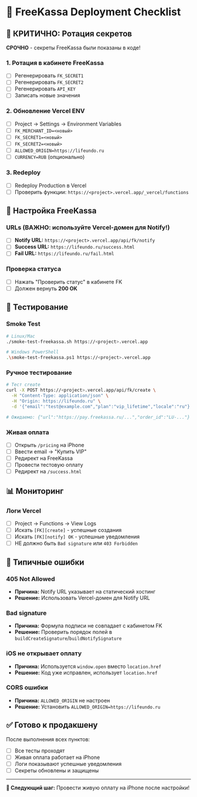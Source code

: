 # 🚀 FreeKassa Deployment Checklist

## 🚨 КРИТИЧНО: Ротация секретов

**СРОЧНО** - секреты FreeKassa были показаны в коде!

### 1. Ротация в кабинете FreeKassa
- [ ] Регенерировать `FK_SECRET1`
- [ ] Регенерировать `FK_SECRET2` 
- [ ] Регенерировать `API_KEY`
- [ ] Записать новые значения

### 2. Обновление Vercel ENV
- [ ] Project → Settings → Environment Variables
- [ ] `FK_MERCHANT_ID=<новый>`
- [ ] `FK_SECRET1=<новый>`
- [ ] `FK_SECRET2=<новый>`
- [ ] `ALLOWED_ORIGIN=https://lifeundo.ru`
- [ ] `CURRENCY=RUB` (опционально)

### 3. Redeploy
- [ ] Redeploy Production в Vercel
- [ ] Проверить функции: `https://<project>.vercel.app/_vercel/functions`

## 🔧 Настройка FreeKassa

### URLs (ВАЖНО: используйте Vercel-домен для Notify!)
- [ ] **Notify URL:** `https://<project>.vercel.app/api/fk/notify`
- [ ] **Success URL:** `https://lifeundo.ru/success.html`
- [ ] **Fail URL:** `https://lifeundo.ru/fail.html`

### Проверка статуса
- [ ] Нажать "Проверить статус" в кабинете FK
- [ ] Должен вернуть **200 OK**

## 🧪 Тестирование

### Smoke Test
```bash
# Linux/Mac
./smoke-test-freekassa.sh https://<project>.vercel.app

# Windows PowerShell
.\smoke-test-freekassa.ps1 https://<project>.vercel.app
```

### Ручное тестирование
```bash
# Тест create
curl -X POST https://<project>.vercel.app/api/fk/create \
  -H "Content-Type: application/json" \
  -H "Origin: https://lifeundo.ru" \
  -d '{"email":"test@example.com","plan":"vip_lifetime","locale":"ru"}'

# Ожидаемо: {"url":"https://pay.freekassa.ru/...","order_id":"LU-..."}
```

### Живая оплата
- [ ] Открыть `/pricing` на iPhone
- [ ] Ввести email → "Купить VIP"
- [ ] Редирект на FreeKassa
- [ ] Провести тестовую оплату
- [ ] Редирект на `/success.html`

## 📊 Мониторинг

### Логи Vercel
- [ ] Project → Functions → View Logs
- [ ] Искать `[FK][create]` - успешные создания
- [ ] Искать `[FK][notify] OK` - успешные уведомления
- [ ] НЕ должно быть `Bad signature` или `403 Forbidden`

## 🐛 Типичные ошибки

### 405 Not Allowed
- **Причина:** Notify URL указывает на статический хостинг
- **Решение:** Использовать Vercel-домен для Notify URL

### Bad signature
- **Причина:** Формула подписи не совпадает с кабинетом FK
- **Решение:** Проверить порядок полей в `buildCreateSignature`/`buildNotifySignature`

### iOS не открывает оплату
- **Причина:** Используется `window.open` вместо `location.href`
- **Решение:** Код уже исправлен, использует `location.href`

### CORS ошибки
- **Причина:** `ALLOWED_ORIGIN` не настроен
- **Решение:** Установить `ALLOWED_ORIGIN=https://lifeundo.ru`

## ✅ Готово к продакшену

После выполнения всех пунктов:
- [ ] Все тесты проходят
- [ ] Живая оплата работает на iPhone
- [ ] Логи показывают успешные уведомления
- [ ] Секреты обновлены и защищены

---

**🎯 Следующий шаг:** Провести живую оплату на iPhone после настройки!
